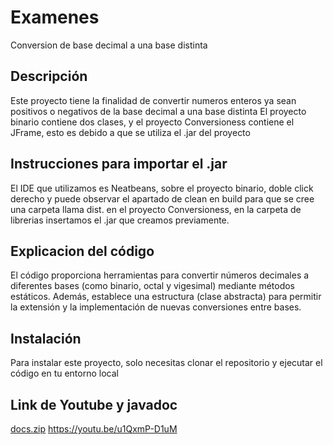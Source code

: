 # Examenes
Conversion de base decimal a una base distinta
## Descripción
Este proyecto tiene la finalidad de convertir numeros enteros ya sean positivos o negativos de la base decimal a una base distinta
El proyecto binario contiene dos clases, y el proyecto Conversioness contiene el JFrame, esto es debido a que se utiliza el .jar del proyecto
## Instrucciones para importar el .jar
El IDE que utilizamos es Neatbeans, sobre el proyecto binario, doble click derecho
y puede observar el apartado de clean en build para que se cree una carpeta llama dist.
en el proyecto Conversioness, en la carpeta de librerias insertamos el .jar que creamos
previamente.
## Explicacion del código
El código proporciona herramientas para convertir números decimales a diferentes bases (como binario, octal y vigesimal) mediante métodos estáticos. Además, establece una estructura (clase abstracta) para permitir la extensión y la implementación de nuevas conversiones entre bases.
## Instalación 
Para instalar este proyecto, solo necesitas clonar el repositorio y ejecutar el código en tu entorno local
## Link de Youtube y javadoc
[docs.zip](https://github.com/user-attachments/files/19678113/docs.zip)
https://youtu.be/u1QxmP-D1uM
